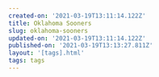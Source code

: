 ```yaml
---
created-on: '2021-03-19T13:11:14.122Z'
title: Oklahoma Sooners
slug: oklahoma-sooners
updated-on: '2021-03-19T13:11:14.122Z'
published-on: '2021-03-19T13:13:27.811Z'
layout: '[tags].html'
tags: tags
---
```



